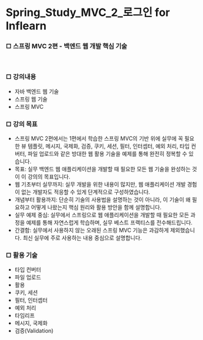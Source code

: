 # Spring_Study_MVC_2_로그인 for Inflearn

<div>
  <h3>□ 스프링 MVC 2편 - 백엔드 웹 개발 핵심 기술</h3>
  <br>
  <h3>□ 강의내용</h3>
  <ul>
    <li>자바 백엔드 웹 기술</li>
    <li>스프링 웹 기술</li>
    <li>스프링 MVC</li>
  </ul>
  <h3>□ 강의 목표</h3>
  <ul>
    <li>스프링 MVC 2편에서는 1편에서 학습한 스프링 MVC의 기반 위에 실무에 꼭 필요한 뷰 템플릿, 메시지, 국제화, 검증, 쿠키, 세션, 필터, 인터셉터, 예외 처리, 타입 컨버터, 파일 업로드와 같은 방대한 웹 활용 기술을 예제를 통해 완전히 정복할 수 있습니다.</li>
    <li>목표: 실무 백엔드 웹 애플리케이션을 개발할 때 필요한 모든 웹 기술을 완성하는 것이 이 강의의 목표입니다.</li>
    <li>웹 기초부터 실무까지: 실무 개발을 위한 내용이 많지만, 웹 애플리케이션 개발 경험이 없는 개발자도 적응할 수 있게 단계적으로 구성하였습니다.</li>
    <li>개념부터 활용까지: 단순히 기술의 사용법을 설명하는 것이 아니라, 이 기술이 왜 필요하고 어떻게 나왔는지 핵심 원리와 활용 방안을 함께 설명합니다.</li>
    <li>실무 예제 중심: 실무에서 스프링으로 웹 애플리케이션을 개발할 때 필요한 모든 과정을 예제를 통해 자연스럽게 학습하며, 실무 베스트 프랙티스를 전수해드립니다.</li>
    <li>간결함: 실무에서 사용하지 않는 오래된 스프링 MVC 기능은 과감하게 제외했습니다. 최신 실무에 주로 사용하는 내용 중심으로 설명합니다.</li>
  </ul>
  <h3>□ 활용 기술</h3>
  <ul>
    <li>타입 컨버터</li>
    <li>파일 업로드</li>
    <li>활용</li>
    <li>쿠키, 세션</li>
    <li>필터, 인터셉터</li>
    <li>예외 처리</li>
    <li>타임리프</li>
    <li>메시지, 국제화</li>
    <li>검증(Validation)</li>
  </ul>
</div>
